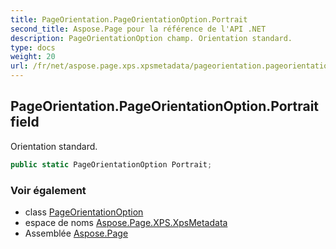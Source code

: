 ```yaml
---
title: PageOrientation.PageOrientationOption.Portrait
second_title: Aspose.Page pour la référence de l'API .NET
description: PageOrientationOption champ. Orientation standard.
type: docs
weight: 20
url: /fr/net/aspose.page.xps.xpsmetadata/pageorientation.pageorientationoption/portrait/
---
```

## PageOrientation.PageOrientationOption.Portrait field

Orientation standard.

```csharp
public static PageOrientationOption Portrait;
```

### Voir également

* class [PageOrientationOption](../)
* espace de noms [Aspose.Page.XPS.XpsMetadata](../../pageorientation.pageorientationoption/)
* Assemblée [Aspose.Page](../../../)


